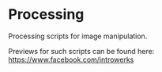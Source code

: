 # Processing
Processing scripts for image manipulation.

Previews for such scripts can be found here:
https://www.facebook.com/introwerks
